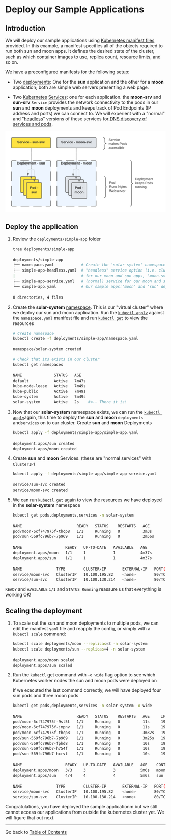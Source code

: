 # Deploy our Sample Applications

## Introduction

We will deploy our sample applications using [Kubernetes manifest files](https://docs.microsoft.com/en-us/azure/aks/concepts-clusters-workloads#deployments-and-yaml-manifests)
provided.   In this example, a manifest specifies
all of the objects required to run both sun and moon apps. It defines the desired state of the cluster, such as which container images to use,
replica count, resource limits, and so on.

We have a preconfigured manifests for the following setup:

* Two
  [deployments](https://docs.microsoft.com/en-us/azure/aks/concepts-clusters-workloads#deployments-and-yaml-manifests):
  One for the **sun** application and the other for a **moon** application; both
  are simple web servers presenting a web page. 

- Two
  [Kubernetes](https://docs.microsoft.com/en-us/azure/aks/concepts-network#services)
  [Services](https://docs.microsoft.com/en-us/azure/aks/concepts-network#services):
  one for each application. the **moon-srv** and **sun-srv** `Service` provides
  the network connectivity to the pods in our **sun** and **moon** deployments
  and keeps track of Pod Endpoints (IP address and ports) we can connect to. We
  will experient with a "normal" and
  "[headless](https://kubernetes.io/docs/concepts/services-networking/service/#headless-services)"
  versions of these services for[ DNS discovery of services and
  pods](https://kubernetes.io/docs/concepts/services-networking/dns-pod-service/#a-aaaa-records).

![topology of sample application](media/image1.png)

## Deploy the application 

1. Review the  `deployments/simple-app` folder
   
    ```bash
    tree deployments/simple-app 
    
    deployments/simple-app
    ├── namespace.yaml            # Create the 'solar-system' namespace
    ├── simple-app-headless.yaml  # "headless" service option (i.e. clusterIP: None)
    |                             # for our moon and sun apps, 'moon-svc' and 'sun-svc'
    ├── simple-app-service.yaml   # (normal) service for our moon and sun apps, 'moon-svc' and 'sun-svc'
    └── simple-app.yaml           # Our sample apps:'moon' and 'sun' deployments
    
    0 directories, 4 files

    ```
   
1. Create the **solar-system**
   [namespace](https://kubernetes.io/docs/concepts/overview/working-with-objects/namespaces/).
   This is our "virtual cluster" where we deploy our sun and moon application.
   Run the   [`kubectl
   apply`](https://kubernetes.io/docs/reference/generated/kubectl/kubectl-commands#apply)
   against the `namespace.yaml`  manifest file and run [`kubectl
   get`](https://kubernetes.io/docs/reference/generated/kubectl/kubectl-commands#get)
   to view the  resources

    ```bash
    # Create namespace
    kubectl create -f deployments/simple-app/namespace.yaml 

    namespace/solar-system created
    ```

    ```bash
    # Check that its exists in our cluster
    kubectl get namespaces

    NAME              STATUS   AGE
    default           Active   7m47s
    kube-node-lease   Active   7m49s
    kube-public       Active   7m49s
    kube-system       Active   7m49s
    solar-system      Active   2s    #<-- There it is!
    ```

1. Now that our **solar-system** namespace exists, we can run the [`kubectl
   apply`](https://kubernetes.io/docs/reference/generated/kubectl/kubectl-commands#apply)again,
   this time to deploy the **sun** and **moon** `deployments` and`services` on
   to our cluster.  Create **sun** and **moon** Deployments

    ```bash
    kubectl apply -f deployments/simple-app/simple-app.yaml

    deployment.apps/sun created
    deployment.apps/moon created
    ```

1. Create **sun** and **moon**  Services. (these are "normal services" with `ClusterIP`)

    ```bash
    kubectl apply -f deployments/simple-app/simple-app-service.yaml

    service/sun-svc created
    service/moon-svc created
    ```


1. We can run [`kubectl
   get`](https://kubernetes.io/docs/reference/generated/kubectl/kubectl-commands#get)
   again to view the resources we have deployed in the **solar-system**
   namespace

    ```bash
    kubectl get pods,deployments,services -n solar-system

    NAME                        READY   STATUS    RESTARTS   AGE
    pod/moon-6cf747975f-thcp8   1/1     Running   0          3m3s
    pod/sun-569fc796b7-7p969    1/1     Running   0          2m56s

    NAME                   READY   UP-TO-DATE   AVAILABLE   AGE
    deployment.apps/moon   1/1     1            1           4m37s
    deployment.apps/sun    1/1     1            1           4m37s

    NAME               TYPE        CLUSTER-IP       EXTERNAL-IP   PORT(S)   AGE
    service/moon-svc   ClusterIP   10.100.195.82    <none>        80/TCP    4m13s
    service/sun-svc    ClusterIP   10.100.130.214   <none>        80/TCP    4m14s
    ```

  `READY` and `AVAILABLE`  `1/1` and `STATUS Running` reassure us that 	everything is working OK! 

## Scaling the deployment

1. To scale out the sun and moon deployments to multiple pods, we can edit the
   manifest `yaml` file and reapply the config, or simply with a `kubectl scale` command: 

    ```bash
    kubectl scale deployments/moon --replicas=3 -n solar-system
    kubectl scale deployments/sun --replicas=4 -n solar-system

    deployment.apps/moon scaled
    deployment.apps/sun scaled
    ```

1. Run the `kubectl` get command with `-o wide` flag option to see which Kubernetes
   worker nodes the sun and moon pods were deployed on

    If we executed the last command correctly,  we will have deployed four sun pods and three moon pods

    ```bash
    kubectl get pods,deployments,services -n solar-system -o wide

    NAME                        READY   STATUS    RESTARTS   AGE     IP               NODE                                           NOMINATED NODE   READINESS GATES
    pod/moon-6cf747975f-9st5t   1/1     Running   0          11s     192.168.26.52    ip-192-168-30-155.us-west-2.compute.internal   <none>           <none>
    pod/moon-6cf747975f-jmpnv   1/1     Running   0          11s     192.168.59.249   ip-192-168-48-238.us-west-2.compute.internal   <none>           <none>
    pod/moon-6cf747975f-thcp8   1/1     Running   0          3m32s   192.168.70.95    ip-192-168-74-60.us-west-2.compute.internal    <none>           <none>
    pod/sun-569fc796b7-7p969    1/1     Running   0          3m25s   192.168.72.194   ip-192-168-74-60.us-west-2.compute.internal    <none>           <none>
    pod/sun-569fc796b7-fphd8    1/1     Running   0          10s     192.168.19.250   ip-192-168-30-155.us-west-2.compute.internal   <none>           <none>
    pod/sun-569fc796b7-h754f    1/1     Running   0          10s     192.168.30.16    ip-192-168-30-155.us-west-2.compute.internal   <none>           <none>
    pod/sun-569fc796b7-hcrvt    1/1     Running   0          10s     192.168.32.100   ip-192-168-48-238.us-west-2.compute.internal   <none>           <none>

    NAME                   READY   UP-TO-DATE   AVAILABLE   AGE    CONTAINERS   IMAGES                                   SELECTOR
    deployment.apps/moon   3/3     3            3           5m6s   moon         armsultan/test-page:plain-text-nonroot   app=moon
    deployment.apps/sun    4/4     4            4           5m6s   sun          armsultan/test-page:plain-text-nonroot   app=sun

    NAME               TYPE        CLUSTER-IP       EXTERNAL-IP   PORT(S)   AGE     SELECTOR
    service/moon-svc   ClusterIP   10.100.195.82    <none>        80/TCP    4m43s   app=moon
    service/sun-svc    ClusterIP   10.100.130.214   <none>        80/TCP    4m44s   app=sun
    ```

Congratulations, you have deployed the sample applicationm but we still cannot
access our applications from outside the kubernetes cluster yet. We will figure
that out next.

---

Go back to [Table of Contents](../../README.md)